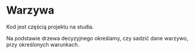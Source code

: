 # Warzywa

Kod jest częścią projektu na studia.

Na podstawie drzewa decyzyjnego określamy, czy sadzić dane warzywo, przy określonych warunkach.
